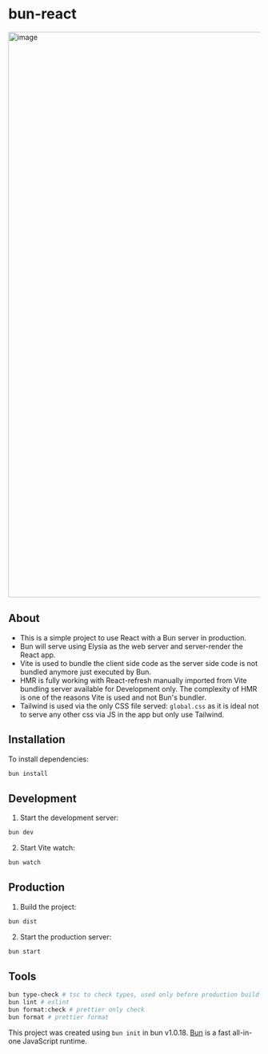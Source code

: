 # bun-react

<img width="1129" alt="image" src="https://github.com/lucasfarias2/bun-react/assets/19575942/c2f82e3b-6c51-45a1-a1be-9b2d7a8aed2a">

## About
- This is a simple project to use React with a Bun server in production.
- Bun will serve using Elysia as the web server and server-render the React app.
- Vite is used to bundle the client side code as the server side code is not bundled anymore just executed by Bun.
- HMR is fully working with React-refresh manually imported from Vite bundling server available for Development only. The complexity of HMR is one of the reasons Vite is used and not Bun's bundler.
- Tailwind is used via the only CSS file served: `global.css` as it is ideal not to serve any other css via JS in the app but only use Tailwind.

## Installation

To install dependencies:

```bash
bun install
```

## Development

1. Start the development server:

```bash
bun dev
```

2. Start Vite watch:

```bash
bun watch
```

## Production

1. Build the project:

```bash
bun dist
```

2. Start the production server:

```bash
bun start
```

## Tools

```bash
bun type-check # tsc to check types, used only before production build
bun lint # eslint
bun format:check # prettier only check
bun format # prettier format
```

This project was created using `bun init` in bun v1.0.18. [Bun](https://bun.sh) is a fast all-in-one JavaScript runtime.
